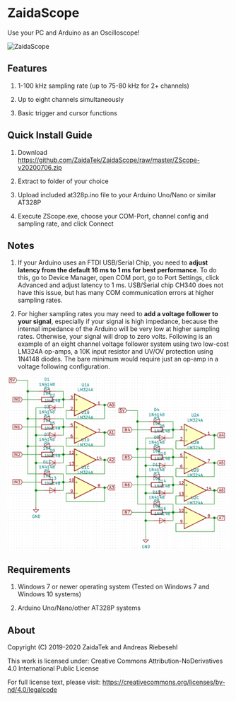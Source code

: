 # ZaidaScope



Use your PC and Arduino as an Oscilloscope!



![ZaidaScope](https://github.com/ZaidaTek/ZScope/blob/master/ZScope-v20200706.png "ZS-latest.png")



## Features

1) 1-100 kHz sampling rate (up to 75-80 kHz for 2+ channels)

2) Up to eight channels simultaneously

3) Basic trigger and cursor functions



## Quick Install Guide

1) Download https://github.com/ZaidaTek/ZaidaScope/raw/master/ZScope-v20200706.zip

2) Extract to folder of your choice

3) Upload included at328p.ino file to your Arduino Uno/Nano or similar AT328P

4) Execute ZScope.exe, choose your COM-Port, channel config and sampling rate, and click Connect

## Notes

1) If your Arduino uses an FTDI USB/Serial Chip, you need to **adjust latency from the default 16 ms to 1 ms for best performance**. To do this, go to Device Manager, open COM port, go to Port Settings, click Advanced and adjust latency to 1 ms. USB/Serial chip CH340 does not have this issue, but has many COM communication errors at higher sampling rates.

2) For higher sampling rates you may need to **add a voltage follower to your signal**, especially if your signal is high impedance, because the internal impedance of the Arduino will be very low at higher sampling rates. Otherwise, your signal will drop to zero volts. Following is an example of an eight channel voltage follower system using two low-cost LM324A op-amps, a 10K input resistor and UV/OV protection using 1N4148 diodes. The bare minimum would require just an op-amp in a voltage following configuration.

![ZaidaScope](https://github.com/ZaidaTek/ZScope/blob/master/ZS-VoltageFollower.png "")



## Requirements

1) Windows 7 or newer operating system (Tested on Windows 7 and Windows 10 systems)

2) Arduino Uno/Nano/other AT328P systems


## About

Copyright (C) 2019-2020 ZaidaTek and Andreas Riebesehl

This work is licensed under: Creative Commons Attribution-NoDerivatives 4.0 International Public License

For full license text, please visit: https://creativecommons.org/licenses/by-nd/4.0/legalcode
